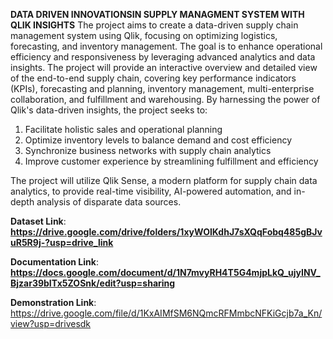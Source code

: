 **DATA DRIVEN INNOVATIONSIN SUPPLY MANAGMENT SYSTEM WITH QLIK INSIGHTS**
The project aims to create a data-driven supply chain management system using Qlik, focusing on optimizing logistics, forecasting, and inventory management. The goal is to enhance operational efficiency and responsiveness by leveraging advanced analytics and data insights.
The project will provide an interactive overview and detailed view of the end-to-end supply chain, covering key performance indicators (KPIs), forecasting and planning, inventory management, multi-enterprise collaboration, and fulfillment and warehousing.
By harnessing the power of Qlik's data-driven insights, the project seeks to:
1. Facilitate holistic sales and operational planning
2. Optimize inventory levels to balance demand and cost efficiency
3. Synchronize business networks with supply chain analytics
4. Improve customer experience by streamlining fulfillment and efficiency

The project will utilize Qlik Sense, a modern platform for supply chain data analytics, to provide real-time visibility, AI-powered automation, and in-depth analysis of disparate data sources.

**Dataset Link**:  **https://drive.google.com/drive/folders/1xyWOIKdhJ7sXQqFobq485gBJvuR5R9j-?usp=drive_link**

**Documentation Link**: **https://docs.google.com/document/d/1N7mvyRH4T5G4mjpLkQ_ujyINV_Bjzar39bITx5ZOSnk/edit?usp=sharing**

**Demonstration Link**: https://drive.google.com/file/d/1KxAIMfSM6NQmcRFMmbcNFKiGcjb7a_Kn/view?usp=drivesdk
